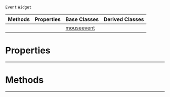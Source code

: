  `Event` `Widget`



|Methods|Properties|Base Classes|Derived Classes|
|---|---|---|---|
| | |[mouseevent](https://plasmaengine.github.io/PlasmaDocs/Plasma1/C++/code_reference/class_reference/mouseevent.md)| |


 #  Properties


---  
 #  Methods


---  
 

 